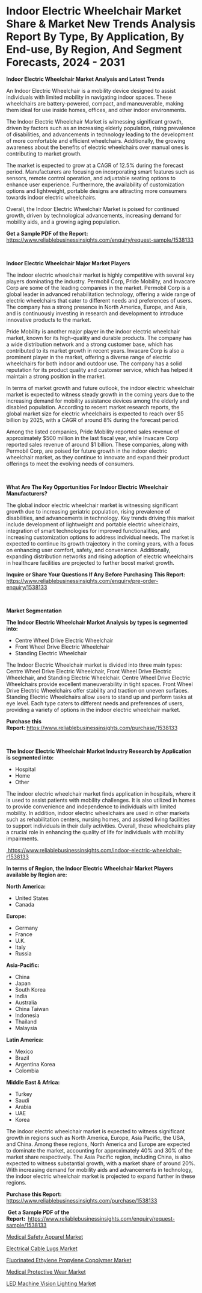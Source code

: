 <p><h1>Indoor Electric Wheelchair Market Share & Market New Trends Analysis Report By Type, By Application, By End-use, By Region, And Segment Forecasts, 2024 - 2031</h1></p><p><strong>Indoor Electric Wheelchair Market Analysis and Latest Trends</strong></p>
<p><p>An Indoor Electric Wheelchair is a mobility device designed to assist individuals with limited mobility in navigating indoor spaces. These wheelchairs are battery-powered, compact, and maneuverable, making them ideal for use inside homes, offices, and other indoor environments.</p><p>The Indoor Electric Wheelchair Market is witnessing significant growth, driven by factors such as an increasing elderly population, rising prevalence of disabilities, and advancements in technology leading to the development of more comfortable and efficient wheelchairs. Additionally, the growing awareness about the benefits of electric wheelchairs over manual ones is contributing to market growth.</p><p>The market is expected to grow at a CAGR of 12.5% during the forecast period. Manufacturers are focusing on incorporating smart features such as sensors, remote control operation, and adjustable seating options to enhance user experience. Furthermore, the availability of customization options and lightweight, portable designs are attracting more consumers towards indoor electric wheelchairs.</p><p>Overall, the Indoor Electric Wheelchair Market is poised for continued growth, driven by technological advancements, increasing demand for mobility aids, and a growing aging population.</p></p>
<p><strong>Get a Sample PDF of the Report:&nbsp;</strong> <a href="https://www.reliablebusinessinsights.com/enquiry/request-sample/1538133">https://www.reliablebusinessinsights.com/enquiry/request-sample/1538133</a></p>
<p>&nbsp;</p>
<p><strong>Indoor Electric Wheelchair Major Market Players</strong></p>
<p><p>The indoor electric wheelchair market is highly competitive with several key players dominating the industry. Permobil Corp, Pride Mobility, and Invacare Corp are some of the leading companies in the market. Permobil Corp is a global leader in advanced rehabilitation technology, offering a wide range of electric wheelchairs that cater to different needs and preferences of users. The company has a strong presence in North America, Europe, and Asia, and is continuously investing in research and development to introduce innovative products to the market.</p><p>Pride Mobility is another major player in the indoor electric wheelchair market, known for its high-quality and durable products. The company has a wide distribution network and a strong customer base, which has contributed to its market growth in recent years. Invacare Corp is also a prominent player in the market, offering a diverse range of electric wheelchairs for both indoor and outdoor use. The company has a solid reputation for its product quality and customer service, which has helped it maintain a strong position in the market.</p><p>In terms of market growth and future outlook, the indoor electric wheelchair market is expected to witness steady growth in the coming years due to the increasing demand for mobility assistance devices among the elderly and disabled population. According to recent market research reports, the global market size for electric wheelchairs is expected to reach over $5 billion by 2025, with a CAGR of around 8% during the forecast period.</p><p>Among the listed companies, Pride Mobility reported sales revenue of approximately $500 million in the last fiscal year, while Invacare Corp reported sales revenue of around $1 billion. These companies, along with Permobil Corp, are poised for future growth in the indoor electric wheelchair market, as they continue to innovate and expand their product offerings to meet the evolving needs of consumers.</p></p>
<p>&nbsp;</p>
<p><strong>What Are The Key Opportunities For Indoor Electric Wheelchair Manufacturers?</strong></p>
<p><p>The global indoor electric wheelchair market is witnessing significant growth due to increasing geriatric population, rising prevalence of disabilities, and advancements in technology. Key trends driving this market include development of lightweight and portable electric wheelchairs, integration of smart technologies for improved functionalities, and increasing customization options to address individual needs. The market is expected to continue its growth trajectory in the coming years, with a focus on enhancing user comfort, safety, and convenience. Additionally, expanding distribution networks and rising adoption of electric wheelchairs in healthcare facilities are projected to further boost market growth.</p></p>
<p><strong>Inquire or Share Your Questions If Any Before Purchasing This Report:</strong> <a href="https://www.reliablebusinessinsights.com/enquiry/pre-order-enquiry/1538133">https://www.reliablebusinessinsights.com/enquiry/pre-order-enquiry/1538133</a></p>
<p>&nbsp;</p>
<p><strong>Market Segmentation</strong></p>
<p><strong>The Indoor Electric Wheelchair Market Analysis by types is segmented into:</strong></p>
<p><ul><li>Centre Wheel Drive Electric Wheelchair</li><li>Front Wheel Drive Electric Wheelchair</li><li>Standing Electric Wheelchair</li></ul></p>
<p><p>The Indoor Electric Wheelchair market is divided into three main types: Centre Wheel Drive Electric Wheelchair, Front Wheel Drive Electric Wheelchair, and Standing Electric Wheelchair. Centre Wheel Drive Electric Wheelchairs provide excellent maneuverability in tight spaces. Front Wheel Drive Electric Wheelchairs offer stability and traction on uneven surfaces. Standing Electric Wheelchairs allow users to stand up and perform tasks at eye level. Each type caters to different needs and preferences of users, providing a variety of options in the indoor electric wheelchair market.</p></p>
<p><strong>Purchase this Report:&nbsp;</strong><a href="https://www.reliablebusinessinsights.com/purchase/1538133">https://www.reliablebusinessinsights.com/purchase/1538133</a></p>
<p>&nbsp;</p>
<p><strong>The Indoor Electric Wheelchair Market Industry Research by Application is segmented into:</strong></p>
<p><ul><li>Hospital</li><li>Home</li><li>Other</li></ul></p>
<p><p>The indoor electric wheelchair market finds application in hospitals, where it is used to assist patients with mobility challenges. It is also utilized in homes to provide convenience and independence to individuals with limited mobility. In addition, indoor electric wheelchairs are used in other markets such as rehabilitation centers, nursing homes, and assisted living facilities to support individuals in their daily activities. Overall, these wheelchairs play a crucial role in enhancing the quality of life for individuals with mobility impairments.</p></p>
<p><a href="https://www.reliablebusinessinsights.com/indoor-electric-wheelchair-r1538133">&nbsp;https://www.reliablebusinessinsights.com/indoor-electric-wheelchair-r1538133</a></p>
<p><strong>In terms of Region, the Indoor Electric Wheelchair Market Players available by Region are:</strong></p>
<p>
    <p> <strong> North America: </strong>
        <ul>
            <li>United States</li>
            <li>Canada</li>
        </ul>
        </p> 
    <p> <strong> Europe: </strong>
        <ul>
            <li>Germany</li>
            <li>France</li>
            <li>U.K.</li>
            <li>Italy</li>
            <li>Russia</li>
        </ul>
        </p> 
    <p> <strong> Asia-Pacific: </strong>
        <ul>
            <li>China</li>
            <li>Japan</li>
            <li>South Korea</li>
            <li>India</li>
            <li>Australia</li>
            <li>China Taiwan</li>
            <li>Indonesia</li>
            <li>Thailand</li>
            <li>Malaysia</li>
        </ul>
        </p> 
    <p> <strong> Latin America: </strong>
        <ul>
            <li>Mexico</li>
            <li>Brazil</li>
            <li>Argentina Korea</li>
            <li>Colombia</li>
        </ul>
        </p> 
    <p> <strong> Middle East & Africa: </strong>
        <ul>
            <li>Turkey</li>
            <li>Saudi</li>
            <li>Arabia</li>
            <li>UAE</li>
            <li>Korea</li>
        </ul>
    </p>
    </p>
<p><p>The indoor electric wheelchair market is expected to witness significant growth in regions such as North America, Europe, Asia Pacific, the USA, and China. Among these regions, North America and Europe are expected to dominate the market, accounting for approximately 40% and 30% of the market share respectively. The Asia Pacific region, including China, is also expected to witness substantial growth, with a market share of around 20%. With increasing demand for mobility aids and advancements in technology, the indoor electric wheelchair market is projected to expand further in these regions.</p></p>
<p><strong>Purchase this Report: </strong><a href="https://www.reliablebusinessinsights.com/purchase/1538133">https://www.reliablebusinessinsights.com/purchase/1538133</a></p>
<p>&nbsp;<strong>Get a Sample PDF of the Report:&nbsp;&nbsp;</strong><a href="https://www.reliablebusinessinsights.com/enquiry/request-sample/1538133">https://www.reliablebusinessinsights.com/enquiry/request-sample/1538133</a></p>
<p><strong></strong></p>
<p><p><a href="https://github.com/drzsklfn31/Market-Research-Report-List-1/blob/main/medical-safety-apparel-market.md">Medical Safety Apparel Market</a></p><p><a href="https://medium.com/@tobyyundt/global-electrical-cable-lugs-market-size-is-expected-to-experience-a-cagr-of-11-4-2d7dd3e432e6">Electrical Cable Lugs Market</a></p><p><a href="https://www.linkedin.com/pulse/fluorinated-ethylene-propylene-copolymer-market-investigation-8aoge?trackingId=gT9ggNuNRUqU2hesBuHRUQ%3D%3D">Fluorinated Ethylene Propylene Copolymer Market</a></p><p><a href="https://github.com/bmorecock/Market-Research-Report-List-4/blob/main/medical-protective-wear-market.md">Medical Protective Wear Market</a></p><p><a href="https://medium.com/@randaarks98078567/led-machine-vision-lighting-market-size-growth-trends-statistics-forecasts-2024-2031-495d08e40948">LED Machine Vision Lighting Market</a></p></p>